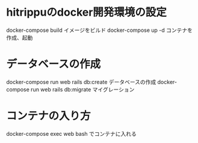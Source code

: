 # hitrippuのdocker開発環境の設定

docker-compose build イメージをビルド
docker-compose up -d コンテナを作成、起動

# データベースの作成
docker-compose run web rails db:create データベースの作成
docker-compose run web rails db:migrate マイグレーション

# コンテナの入り方
docker-compose exec web bash でコンテナに入れる 
